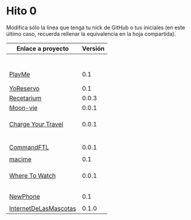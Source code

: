 # Hito 0

Modifica sólo la línea que tenga tu nick de GitHub o tus iniciales (en este
último caso, recuerda rellenar la equivalencia en la hoja compartida).

| Enlace a proyecto                     | Versión |
| ------------------------------------- | ------- |
| <!-- Enlace de A M A M -->            |         |
| <!-- Enlace de A A W P -->            |         |
| <!-- Enlace de B D K K H -->          |         |
| <!-- Enlace de B M A -->              |         |
| <!-- Enlace de B A F H -->            |         |
| <!-- Enlace de C C K G -->            |         |
| <!-- Enlace de mcarmona99 -->         |         |
| [PlayMe](https://github.com/Jumacasni/PlayMe)   | 0.1     |
| <!-- Enlace de D L V H J L -->        |         |
| <!-- Enlace de jlgallego99 -->        |         |
|[YoReservo](https://github.com/migueg/CC-Proyecto-21-22)  | 0.1 |
|[Recetarium](https://github.com/jcgq/MII_CC_UGR) |  0.0.3  |
| [Moon-vie](https://github.com/LCinder/Moon-vie) | 0.0.1 |
| <!-- Enlace de J M -->                |         |
| <!-- Enlace de K Z -->                |         |
| <!-- Enlace de L S A E -->            |         |
| [Charge Your Travel](https://github.com/DomingoLopez/Charge-Your-Travel) | 0.0.1  |
| <!-- Enlace de MenaBarrera -->        |         |
| <!-- Enlace de N M D -->              |         |
| <!-- Enlace de N N -->                |         |
| <!-- Enlace de O T M -->              |         |
| <!-- Enlace de P S S L -->            |         |
| <!-- Enlace de P A S -->              |         |
| [CommandFTL](https://github.com/Anglepi/CommandFTL)           |  0.0.1    |
| <!-- Enlace de P O -->                |         |
| [macime](https://github.com/soyjorgeprg/macime)        |   0.1      |
| <!-- Enlace de R Z F -->              |         |
| <!-- Enlace de R D J M -->            |         |
| <!-- Enlace de S D L C J -->          |         |
| [Where To Watch](https://github.com/Josalmer/where-to-watch) | 0.0.1 |
| <!-- Enlace de S A A J -->            |         |
| <!-- Enlace de S M C -->              |         |
| <!-- Enlace de S V L E -->            |         |
| <!-- Enlace de Nastard -->            |         |
| <!-- Enlace de T R C -->              |         |
|[NewPhone](https://github.com/vtt0001/NewPhone) | 0.1 |
| <!-- Enlace de ccvaillant1992 -->     |         |
|[InternetDeLasMascotas](https://github.com/ccvaillant1992/InternetDeLasMascotas)| 0.1.0 |

